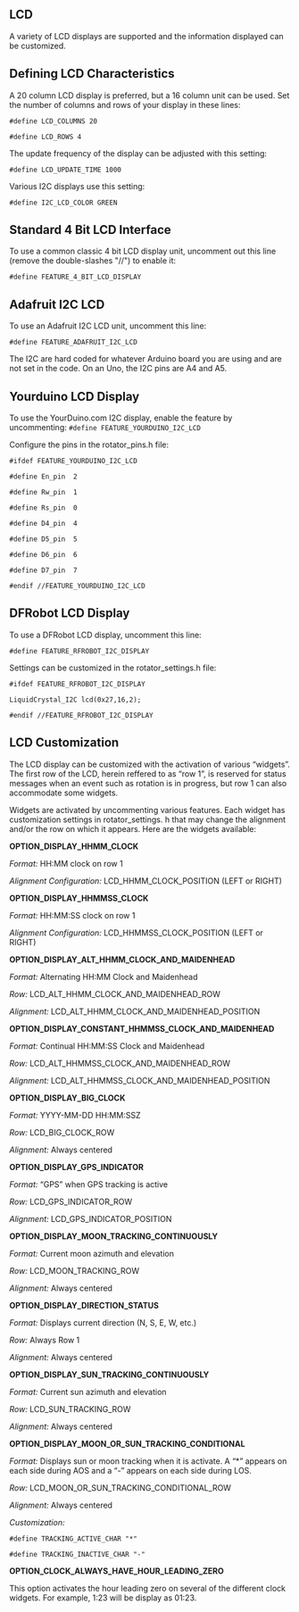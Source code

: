 ## LCD

A variety of LCD displays are supported and the information displayed can be customized.

## Defining LCD Characteristics 

A 20 column LCD display is preferred, but a 16 column unit can be used.  Set the number of columns and rows of your display in these lines:

`#define LCD_COLUMNS 20`

`#define LCD_ROWS 4`

The update frequency of the display can be adjusted with this setting:

`#define LCD_UPDATE_TIME 1000`

Various I2C displays use this setting:

`#define I2C_LCD_COLOR GREEN`

## Standard 4 Bit LCD Interface

To use a common classic 4 bit LCD display unit, uncomment out this line (remove the double-slashes "//") to enable it:

`#define FEATURE_4_BIT_LCD_DISPLAY`


## Adafruit I2C LCD

To use an Adafruit I2C LCD unit, uncomment this line:

`#define FEATURE_ADAFRUIT_I2C_LCD`

The I2C are hard coded for whatever Arduino board you are using and are not set in the code.  On an Uno, the I2C pins are A4 and A5.

## Yourduino LCD Display

To use the YourDuino.com I2C display, enable the feature by uncommenting: 
`#define FEATURE_YOURDUINO_I2C_LCD`

Configure the pins in the rotator_pins.h file:

`#ifdef FEATURE_YOURDUINO_I2C_LCD`

`#define En_pin  2`

`#define Rw_pin  1`

`#define Rs_pin  0`

`#define D4_pin  4`

`#define D5_pin  5`

`#define D6_pin  6`

`#define D7_pin  7`

`#endif //FEATURE_YOURDUINO_I2C_LCD`

## DFRobot LCD Display
To use a DFRobot LCD display, uncomment this line:

`#define FEATURE_RFROBOT_I2C_DISPLAY`

Settings can be customized in the rotator_settings.h file:

`#ifdef FEATURE_RFROBOT_I2C_DISPLAY`

`LiquidCrystal_I2C lcd(0x27,16,2); `

`#endif //FEATURE_RFROBOT_I2C_DISPLAY`

## LCD Customization
The LCD display can be customized with the activation of various “widgets”.  The first row of the LCD, herein reffered to as “row 1”, is reserved for status messages when an event such as rotation is in progress, but row 1 can also accommodate some widgets.

Widgets are activated by uncommenting  various features.  Each widget has customization settings in rotator_settings. h that may change the alignment and/or the row on which it appears.  Here are the widgets available:

**OPTION_DISPLAY_HHMM_CLOCK**

_Format:_ HH:MM clock on row 1

_Alignment Configuration:_ LCD_HHMM_CLOCK_POSITION (LEFT or RIGHT)

**OPTION_DISPLAY_HHMMSS_CLOCK**

_Format:_ HH:MM:SS clock on row 1

_Alignment Configuration:_ LCD_HHMMSS_CLOCK_POSITION (LEFT or RIGHT)

**OPTION_DISPLAY_ALT_HHMM_CLOCK_AND_MAIDENHEAD**

_Format:_ Alternating HH:MM Clock and Maidenhead

_Row:_ LCD_ALT_HHMM_CLOCK_AND_MAIDENHEAD_ROW

_Alignment:_ LCD_ALT_HHMM_CLOCK_AND_MAIDENHEAD_POSITION

**OPTION_DISPLAY_CONSTANT_HHMMSS_CLOCK_AND_MAIDENHEAD**

_Format:_ Continual HH:MM:SS Clock and Maidenhead

_Row:_ LCD_ALT_HHMMSS_CLOCK_AND_MAIDENHEAD_ROW

_Alignment:_ LCD_ALT_HHMMSS_CLOCK_AND_MAIDENHEAD_POSITION

**OPTION_DISPLAY_BIG_CLOCK**

_Format:_ YYYY-MM-DD HH:MM:SSZ

_Row:_ LCD_BIG_CLOCK_ROW

_Alignment:_ Always centered


**OPTION_DISPLAY_GPS_INDICATOR**

_Format:_ “GPS” when GPS tracking is active

_Row:_ LCD_GPS_INDICATOR_ROW

_Alignment:_ LCD_GPS_INDICATOR_POSITION


**OPTION_DISPLAY_MOON_TRACKING_CONTINUOUSLY**

_Format:_ Current moon azimuth and elevation

_Row:_ LCD_MOON_TRACKING_ROW

_Alignment:_ Always centered


**OPTION_DISPLAY_DIRECTION_STATUS**

_Format:_ Displays current direction (N, S, E, W, etc.)

_Row:_ Always Row 1

_Alignment:_ Always centered


**OPTION_DISPLAY_SUN_TRACKING_CONTINUOUSLY**

_Format:_ Current sun azimuth and elevation

_Row:_ LCD_SUN_TRACKING_ROW

_Alignment:_ Always centered

**OPTION_DISPLAY_MOON_OR_SUN_TRACKING_CONDITIONAL**

_Format:_ Displays sun or moon tracking when it is activate.  A “*” appears on each side during AOS and a “-” appears on each side during LOS.

_Row:_ LCD_MOON_OR_SUN_TRACKING_CONDITIONAL_ROW

_Alignment:_ Always centered

_Customization:_

`#define TRACKING_ACTIVE_CHAR "*"`

`#define TRACKING_INACTIVE_CHAR "-"`

**OPTION_CLOCK_ALWAYS_HAVE_HOUR_LEADING_ZERO**

This option activates the hour leading zero on several of the different clock widgets.  For example, 1:23 will be display as 01:23.

